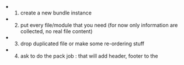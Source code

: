 

* 1. create a new bundle instance
* 2. put every file/module that you need (for now only information are collected, no real file content)
* 3. drop duplicated file or make some re-ordering stuff
* 4. ask to do the pack job : that will add header, footer to the 
